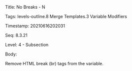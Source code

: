 Title:  No Breaks - N

Tags:   levels-outline.8 Merge Templates.3 Variable Modifiers

Timestamp: 20210616202031

Seq:    8.3.21

Level:  4 - Subsection

Body: 

Remove HTML break (br) tags from the variable.

